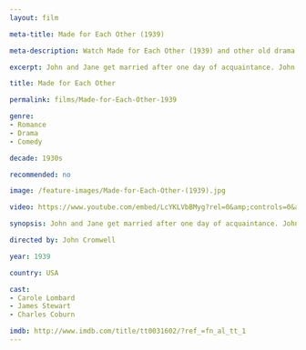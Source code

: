 ```yaml
---
layout: film

meta-title: Made for Each Other (1939)

meta-description: Watch Made for Each Other (1939) and other old drama movies at La Filmothèque.

excerpt: John and Jane get married after one day of acquaintance. John's mother disapproves of the marriage. The couple struggles to get through their first year of marriage, tormented by money problems and by sickness. Nevertheless, their love never falters.

title: Made for Each Other

permalink: films/Made-for-Each-Other-1939

genre:
- Romance
- Drama
- Comedy

decade: 1930s

recommended: no

image: /feature-images/Made-for-Each-Other-(1939).jpg

video: https://www.youtube.com/embed/LcYKLVbBMyg?rel=0&amp;controls=0&amp;showinfo=0

synopsis: John and Jane get married after one day of acquaintance. John's mother disapproves of the marriage. The couple struggles to get through their first year of marriage, tormented by money problems and by sickness. Nevertheless, their love never falters.

directed by: John Cromwell

year: 1939

country: USA

cast:
- Carole Lombard
- James Stewart
- Charles Coburn

imdb: http://www.imdb.com/title/tt0031602/?ref_=fn_al_tt_1
---
```


